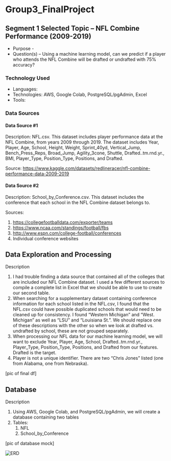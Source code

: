 # Group3_FinalProject

## Segment 1 Selected Topic – NFL Combine Performance (2009-2019)

* Purpose - 
* Question(s) – Using a machine learning model, can we predict if a player who attends the NFL Combine will be drafted or undrafted with 75% accuracy?

### Technology Used
* Languages: 
* Technologies: AWS, Google Colab, PostgreSQL/pgAdmin, Excel
* Tools:

### Data Sources
#### Data Source #1
Description: NFL.csv. This dataset includes player performance data at the NFL Combine, from years 2009 through 2019. The dataset includes Year, Player, Age, School, Height, Weight, Sprint_40yd, Vertical_Jump, Bench_Press_Reps, Broad_Jump, Agility_3cone, Shuttle, Drafted..tm.rnd.yr., BMI, Player_Type, Position_Type, Positions, and Drafted.

Source: https://www.kaggle.com/datasets/redlineracer/nfl-combine-performance-data-2009-2019

#### Data Source #2 
Description: School_by_Conference.csv. This dataset includes the conference that each school in the NFL Combine dataset belongs to.

Sources:
1.	https://collegefootballdata.com/exporter/teams
2.	https://www.ncaa.com/standings/football/fbs
3.	http://www.espn.com/college-football/conferences
4.	Individual conference websites 

## Data Exploration and Processing
Description
1.	I had trouble finding a data source that contained all of the colleges that are included our NFL Combine dataset. I used a few different sources to compile a complete list in Excel that we should be able to use to create our second table.
2.	When searching for a supplementary dataset containing conference information for each school listed in the NFL.csv, I found that the NFL.csv could have possible duplicated schools that would need to be cleaned up for consistency. I found “Western Michigan” and “West. Michigan” as well as “LSU” and “Louisiana St.”. We should replace one of these descriptions with the other so when we look at drafted vs. undrafted by school, these are not grouped separately.
3.	When processing our NFL data for our machine learning model, we will want to exclude Year, Player, Age, School, Drafted..tm.rnd.yr., Player_Type, Position_Type, Positions, and Drafted from our features. Drafted is the target.
4.	Player is not a unique identifier. There are two “Chris Jones” listed (one from Alabama, one from Nebraska).

[pic of final df]
## Database
Description
1.	Using AWS, Google Colab, and PostgreSQL/pgAdmin, we will create a database containing two tables
2.	Tables:
    1.	NFL
    2.	School_by_Conference

[pic of database mock]

![ERD](https://user-images.githubusercontent.com/115508658/226765889-1abcb910-3bde-4231-a4d8-5aeed7af49c7.png)



